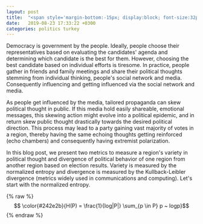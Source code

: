 ```yaml
---
layout: post
title:  "<span style='margin-bottom:-15px; display:block; font-size:32px;'>Characterizing Political Participation, </span><span style='font-size:20px; display:block; margin-bottom:-20px;'> Turkish Parliamentary Elections as a Case Study </span>"
date:   2019-08-23 17:33:22 +0300
categories: politics turkey
---
```


<style>
.footer {
  background-color:#202A4F;
}

.footer a {
  color: white;
}

.footer small {
  color: white;
}

a {
  color:#202A4F;
}

</style>
<script src="https://cdn.mathjax.org/mathjax/latest/MathJax.js?config=TeX-AMS-MML_HTMLorMML" type="text/javascript"></script>

Democracy is government by the people. Ideally, people choose their representatives
based on evaluating the candidates' agenda and determining which candidate is the best for them.
However, choosing the best candidate based on individual efforts is tiresome.
In practice, people gather in friends and family meetings and share
their political thoughts stemming from individual thinking,
people's social network and media. Consequently influencing and getting influenced
via the social network and media.

As people get influenced by the media, tailored propaganda can skew political
thought in public. If this media hold easily shareable, emotional messages, this skewing action might evolve
into a political epidemic, and in return skew public thought drastically towards the desired political
direction. This process may lead to a party gaining vast majority of votes in a region,
thereby having the same echoing thoughts getting reinforced (echo chambers)
and consequently having extremist polarization.

In this blog post, we present two metrics to measure a region's variety in political thought
and divergence of political behavior of one region from another region based on election results.
 Variety is measured
by the normalized entropy and divergence is measured by the Kullback-Leibler divergence
(metrics widely used in communications and computing). Let's start with the normalized entropy.

{% raw %}
  $$ \color{#242e2b}{H(P) = \frac{1}{log|P|} \sum_{p \in P} p ~ logp}$$
{% endraw %}
